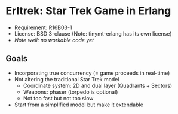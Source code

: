 # Erltrek: Star Trek Game in Erlang

* Requirement: R16B03-1
* License: BSD 3-clause (Note: tinymt-erlang has its own license)
* *Note well: no workable code yet*

## Goals

* Incorporating true concurrency (= game proceeds in real-time)
* Not altering the traditional Star Trek model
    * Coordinate system: 2D and dual layer (Quadrants + Sectors)
    * Weapons: phaser (torpedo is optional)
    * Not too fast but not too slow
* Start from a simplified model but make it extendable

